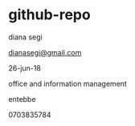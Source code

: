 # github-repo        

                                             
diana segi
                                      

dianasegi@gmail.com


26-jun-18


office and information management


entebbe


0703835784
